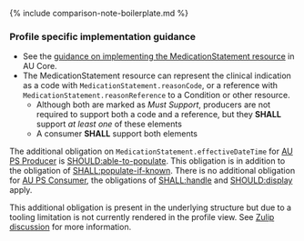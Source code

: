 {% include comparison-note-boilerplate.md %}

### Profile specific implementation guidance
- See the [guidance on implementing the MedicationStatement resource](https://build.fhir.org/ig/hl7au/au-fhir-core/StructureDefinition-au-core-medicationstatement.html#profile-specific-implementation-guidance) in AU Core.
- The MedicationStatement resource can represent the clinical indication as a code with `MedicationStatement.reasonCode`, or a reference with `MedicationStatement.reasonReference` to a Condition or other resource.
   - Although both are marked as *Must Support*, producers are not required to support both a code and a reference, but they **SHALL** support *at least one* of these elements
   - A consumer **SHALL** support both elements 

<div class="stu-note" markdown="1">

The additional obligation on `MedicationStatement.effectiveDateTime` for [AU PS Producer](ActorDefinition-au-ps-actor-producer.html) is [SHOULD:able-to-populate](https://hl7.org/fhir/extensions/CodeSystem-obligation.html#obligation-SHOULD.58able-to-populate). This obligation is in addition to the obligation of [SHALL:populate-if-known](https://hl7.org/fhir/extensions/CodeSystem-obligation.html#obligation-SHOULD.58populate-if-known). There is no additional obligation for [AU PS Consumer](ActorDefinition-au-ps-actor-consumer.html), the obligations of [SHALL:handle](https://hl7.org/fhir/extensions/CodeSystem-obligation.html#obligation-SHALL.58handle) and [SHOULD:display](https://hl7.org/fhir/extensions/CodeSystem-obligation.html#obligation-SHOULD.58display) apply.

This additional obligation is present in the underlying structure but due to a tooling limitation is not currently rendered in the profile view. See [Zulip discussion](https://chat.fhir.org/#narrow/stream/179252-IG-creation/topic/Obligation.20on.20ElementDefinition.2Etype) for more information.

</div><!-- stu-note -->